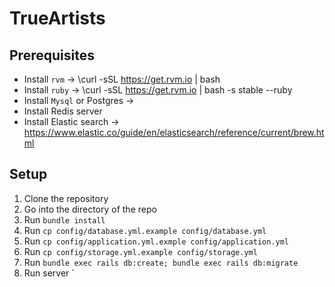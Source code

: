 # TrueArtists

## Prerequisites 
- Install `rvm` -> \curl -sSL https://get.rvm.io | bash
- Install `ruby` -> \curl -sSL https://get.rvm.io | bash -s stable --ruby
- Install `Mysql` or Postgres -> 
- Install Redis server 
- Install Elastic search -> https://www.elastic.co/guide/en/elasticsearch/reference/current/brew.html

## Setup 
1. Clone the repository 
2. Go into the directory of the repo 
3. Run `bundle install`
4. Run `cp config/database.yml.example config/database.yml`
5. Run `cp config/application.yml.exmple config/application.yml`
6. Run `cp config/storage.yml.example config/storage.yml`
7. Run `bundle exec rails db:create; bundle exec rails db:migrate`
8. Run server `
